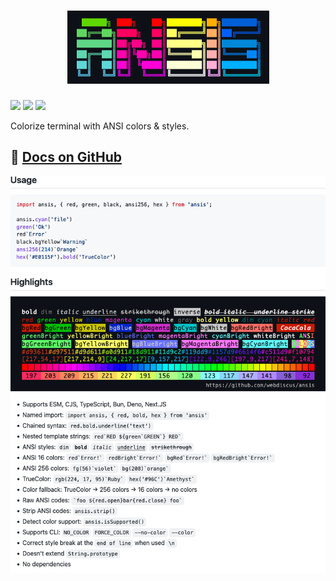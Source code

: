 <h1 align="center"><img src="docs/img/logo.png"></h1>

[![](bit.ly/3ZS2ynW)](https://codecov.io/gh/webdiscus/ansis)
[![](bit.ly/49SsuV0)](https://www.npmjs.com/package/ansis)
[![](bit.ly/3P7e1Lp)](https://bundlephobia.com/package/ansis)

Colorize terminal with ANSI colors & styles.

📖 [Docs on GitHub](https://github.com/webdiscus/ansis)
---
![](docs/img/npm.png)

